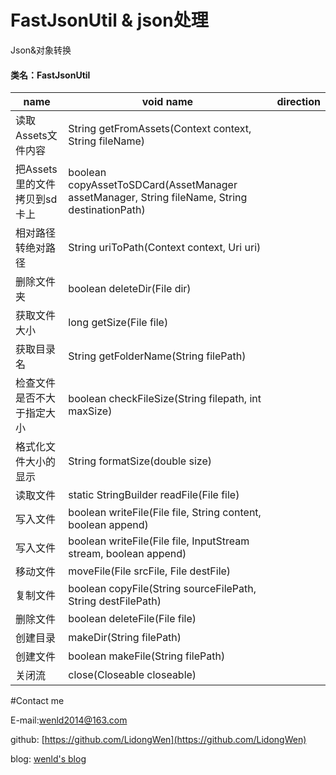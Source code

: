 # FastJsonUtil & json处理
Json&对象转换
#### 类名：FastJsonUtil

| name        | void name           | direction  |
| ------------- | ------------- | :-----:|
| 读取Assets文件内容      | String getFromAssets(Context context, String fileName) | |
| 把Assets里的文件拷贝到sd卡上      |  boolean copyAssetToSDCard(AssetManager assetManager, String fileName, String destinationPath) |  |
| 相对路径转绝对路径 | String uriToPath(Context context, Uri uri) |    |
| 删除文件夹 | boolean deleteDir(File dir)  |     |
| 获取文件大小 | long getSize(File file) |   |
| 获取目录名 | String getFolderName(String filePath)  |    |
| 检查文件是否不大于指定大小 | boolean checkFileSize(String filepath, int maxSize) |    |
| 格式化文件大小的显示 |  String formatSize(double size)   |     |
| 读取文件 | static StringBuilder readFile(File file) |    |
| 写入文件 | boolean writeFile(File file, String content, boolean append)  |     |
| 写入文件 | boolean writeFile(File file, InputStream stream, boolean append)|    |
| 移动文件 | moveFile(File srcFile, File destFile) |
| 复制文件 | boolean copyFile(String sourceFilePath, String destFilePath) |    |
| 删除文件 | boolean deleteFile(File file) |
|  创建目录 | makeDir(String filePath) |
|  创建文件 | boolean makeFile(String filePath) |    |
|  关闭流 | close(Closeable closeable) |


#Contact me

E-mail:wenld2014@163.com

github: [https://github.com/LidongWen](https://github.com/LidongWen)

blog: [wenld's blog](http://blog.csdn.net/sinat_15877283)
